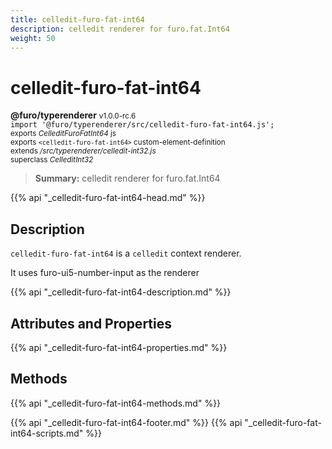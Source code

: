 ```yaml
---
title: celledit-furo-fat-int64
description: celledit renderer for furo.fat.Int64
weight: 50
---
```


# celledit-furo-fat-int64
**@furo/typerenderer** <small>v1.0.0-rc.6</small>
<br>`import '@furo/typerenderer/src/celledit-furo-fat-int64.js';`<small>
<br>exports *CelleditFuroFatInt64* js
<br>exports `<celledit-furo-fat-int64>` custom-element-definition
<br>extends */src/typerenderer/celledit-int32.js*
<br>superclass *CelleditInt32*</small>

> **Summary:** celledit renderer for furo.fat.Int64

{{% api "_celledit-furo-fat-int64-head.md" %}}

## Description

`celledit-furo-fat-int64` is a `celledit` context renderer.

It uses furo-ui5-number-input as the renderer

{{% api "_celledit-furo-fat-int64-description.md" %}}


## Attributes and Properties
{{% api "_celledit-furo-fat-int64-properties.md" %}}



## Methods
{{% api "_celledit-furo-fat-int64-methods.md" %}}





{{% api "_celledit-furo-fat-int64-footer.md" %}}
{{% api "_celledit-furo-fat-int64-scripts.md" %}}

